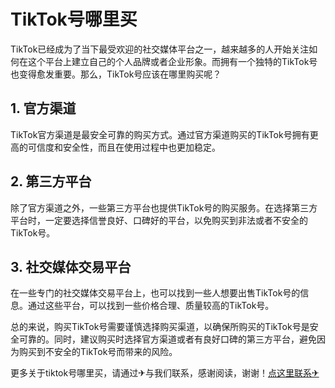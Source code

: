 # TikTok号哪里买

TikTok已经成为了当下最受欢迎的社交媒体平台之一，越来越多的人开始关注如何在这个平台上建立自己的个人品牌或者企业形象。而拥有一个独特的TikTok号也变得愈发重要。那么，TikTok号应该在哪里购买呢？

## 1. 官方渠道

TikTok官方渠道是最安全可靠的购买方式。通过官方渠道购买的TikTok号拥有更高的可信度和安全性，而且在使用过程中也更加稳定。

## 2. 第三方平台

除了官方渠道之外，一些第三方平台也提供TikTok号的购买服务。在选择第三方平台时，一定要选择信誉良好、口碑好的平台，以免购买到非法或者不安全的TikTok号。

## 3. 社交媒体交易平台

在一些专门的社交媒体交易平台上，也可以找到一些人想要出售TikTok号的信息。通过这些平台，可以找到一些价格合理、质量较高的TikTok号。

总的来说，购买TikTok号需要谨慎选择购买渠道，以确保所购买的TikTok号是安全可靠的。同时，建议购买时选择官方渠道或者有良好口碑的第三方平台，避免因为购买到不安全的TikTok号而带来的风险。

更多关于tiktok号哪里买，请通过✈与我们联系，感谢阅读，谢谢！[点这里联系✈](https://www.k02.cc)